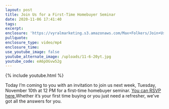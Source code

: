 ```yaml
---
layout: post
title: Join Us for a First-Time Homebuyer Seminar
date: 2020-11-06 17:41:40
tags:
excerpt:
enclosure: 'https://vyralmarketing.s3.amazonaws.com/Max+Folkers/Join+Us+For+This+Event.mp4'
pullquote:
enclosure_type: video/mp4
enclosure_time:
use_youtube_image: false
youtube_alternate_image: /uploads/11-6-20yt.jpg
youtube_code: eA6pOGvw52g
---
```


{% include youtube.html %}

Today I’m coming to you with an invitation to join us next week, Tuesday, November 10th at 12 PM for a first-time homebuyer seminar. [You can RSVP here.](https://freebirdfinancial.mykajabi.com/firsthome)Whether it’s your first time buying or you just need a refresher, we’ve got all the answers for you.